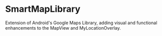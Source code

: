 SmartMapLibrary
===============

Extension of Android's Google Maps Library, adding visual and functional enhancements to the MapView and MyLocationOverlay.